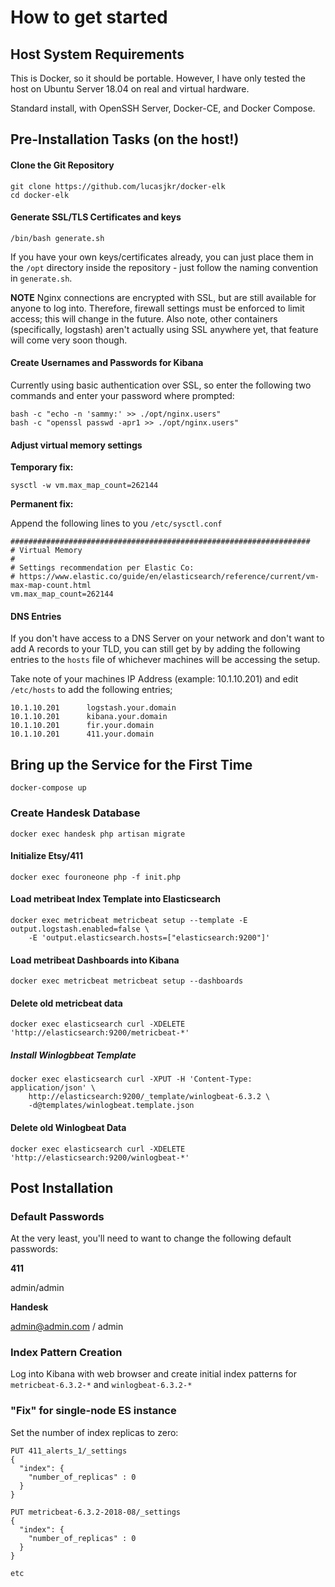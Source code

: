 # How to get started

## Host System Requirements

This is Docker, so it should be portable. However, I have only tested the host on Ubuntu Server 18.04 on real and virtual hardware. 

Standard install, with OpenSSH Server, Docker-CE, and Docker Compose.

## Pre-Installation Tasks (on the host!)

#### Clone the Git Repository

```
git clone https://github.com/lucasjkr/docker-elk
cd docker-elk
```

#### Generate SSL/TLS Certificates and keys

```
/bin/bash generate.sh
```

If you have your own keys/certificates already, you can just place them in the `/opt` directory inside the repository - just follow the naming convention in `generate.sh`.

**NOTE** Nginx connections are encrypted with SSL, but are still available for anyone to log into. 
Therefore, firewall settings must be enforced to limit access; this will change in the future.
Also note, other containers (specifically, logstash) aren't actually using SSL anywhere yet, that feature will come very soon though.


#### Create Usernames and Passwords for Kibana

Currently using basic authentication over SSL, so enter the following two commands
and enter your password where prompted:

```
bash -c "echo -n 'sammy:' >> ./opt/nginx.users"
bash -c "openssl passwd -apr1 >> ./opt/nginx.users"

```


#### Adjust virtual memory settings

**Temporary fix:**

```
sysctl -w vm.max_map_count=262144
```

**Permanent fix:**

Append the following lines to you `/etc/sysctl.conf`

```
###################################################################
# Virtual Memory
#
# Settings recommendation per Elastic Co:
# https://www.elastic.co/guide/en/elasticsearch/reference/current/vm-max-map-count.html
vm.max_map_count=262144
```

#### DNS Entries

If you don't have access to a DNS Server on your network and don't want to add A records to your TLD, you can still get by by adding the following entries to the `hosts` file of whichever machines will be accessing the setup.

Take note of your machines IP Address (example: 10.1.10.201) and edit `/etc/hosts` to add the following entries;

```
10.1.10.201      logstash.your.domain
10.1.10.201      kibana.your.domain
10.1.10.201      fir.your.domain
10.1.10.201      411.your.domain

```


## Bring up the Service for the First Time
```
docker-compose up
```

### Create Handesk Database
```
docker exec handesk php artisan migrate
```

#### Initialize Etsy/411
```
docker exec fouroneone php -f init.php
```


#### Load metribeat Index Template into Elasticsearch
```
docker exec metricbeat metricbeat setup --template -E output.logstash.enabled=false \
    -E 'output.elasticsearch.hosts=["elasticsearch:9200"]'
```

#### Load metribeat Dashboards into Kibana
```
docker exec metricbeat metricbeat setup --dashboards
```

#### Delete old metricbeat data
```
docker exec elasticsearch curl -XDELETE 'http://elasticsearch:9200/metricbeat-*'
```

##### Install Winlogbbeat Template
```
docker exec elasticsearch curl -XPUT -H 'Content-Type: application/json' \
    http://elasticsearch:9200/_template/winlogbeat-6.3.2 \
    -d@templates/winlogbeat.template.json
```

#### Delete old Winlogbeat Data
```
docker exec elasticsearch curl -XDELETE 'http://elasticsearch:9200/winlogbeat-*'
```




## Post Installation

### Default Passwords 
At the very least, you'll need to want to change the following default passwords:

**411**

admin/admin


**Handesk**

admin@admin.com / admin

### Index Pattern Creation
Log into Kibana with web browser and create initial index patterns for `metricbeat-6.3.2-*` and
`winlogbeat-6.3.2-*`


### "Fix" for single-node ES instance
Set the number of index replicas to zero:
```
PUT 411_alerts_1/_settings
{
  "index": {
    "number_of_replicas" : 0
  }
}

PUT metricbeat-6.3.2-2018-08/_settings
{
  "index": {
    "number_of_replicas" : 0
  }
}

etc

```